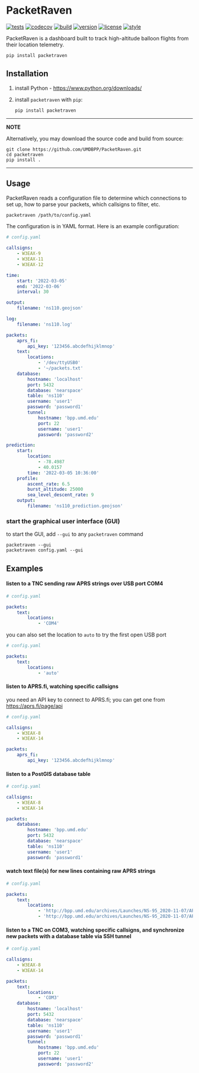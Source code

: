 # PacketRaven

[![tests](https://github.com/UMDBPP/PacketRaven/workflows/tests/badge.svg)](https://github.com/UMDBPP/PacketRaven/actions?query=workflow%3Atests)
[![codecov](https://codecov.io/gh/umdbpp/packetraven/branch/master/graph/badge.svg?token=SF5215DHUW)](https://codecov.io/gh/umdbpp/packetraven)
[![build](https://github.com/UMDBPP/PacketRaven/workflows/build/badge.svg)](https://github.com/UMDBPP/PacketRaven/actions?query=workflow%3Abuild)
[![version](https://img.shields.io/pypi/v/packetraven)](https://pypi.org/project/packetraven)
[![license](https://img.shields.io/github/license/umdbpp/packetraven)](https://opensource.org/licenses/MIT)
[![style](https://sourceforge.net/p/oitnb/code/ci/default/tree/_doc/_static/oitnb.svg?format=raw)](https://sourceforge.net/p/oitnb/code)

PacketRaven is a dashboard built to track high-altitude balloon flights from their location telemetry.

```shell
pip install packetraven
```

## Installation

1. install Python - https://www.python.org/downloads/

2. install `packetraven` with `pip`:
    ```
    pip install packetraven
    ```

---
**NOTE**

Alternatively, you may download the source code and build from source:

```shell
git clone https://github.com/UMDBPP/PacketRaven.git
cd packetraven
pip install .
```

---

## Usage

PacketRaven reads a configuration file to determine which connections to set up, how to parse your packets, which callsigns to filter, etc.

```bash
packetraven /path/to/config.yaml
```

The configuration is in YAML format. Here is an example configuration:

```yaml
# config.yaml

callsigns:
    - W3EAX-9
    - W3EAX-11
    - W3EAX-12

time:
    start: '2022-03-05'
    end: '2022-03-06'
    interval: 30

output:
    filename: 'ns110.geojson'

log:
    filename: 'ns110.log'

packets:
    aprs_fi:
        api_key: '123456.abcdefhijklmnop'
    text:
        locations:
            - '/dev/ttyUSB0'
            - '~/packets.txt'
    database:
        hostname: 'localhost'
        port: 5432
        database: 'nearspace'
        table: 'ns110'
        username: 'user1'
        password: 'password1'
        tunnel:
            hostname: 'bpp.umd.edu'
            port: 22
            username: 'user1'
            password: 'password2'

prediction:
    start:
        location:
            - -78.4987
            - 40.0157
        time: '2022-03-05 10:36:00'
    profile:
        ascent_rate: 6.5
        burst_altitude: 25000
        sea_level_descent_rate: 9
    output:
        filename: 'ns110_prediction.geojson'
```

### start the graphical user interface (GUI)

to start the GUI, add `--gui` to any `packetraven` command

```shell
packetraven --gui
packetraven config.yaml --gui
```

## Examples

#### listen to a TNC sending raw APRS strings over USB port COM4

```yaml
# config.yaml

packets:
    text:
        locations:
            - 'COM4'
```

you can also set the location to `auto` to try the first open USB port

```yaml
# config.yaml

packets:
    text:
        locations:
            - 'auto'
```

#### listen to APRS.fi, watching specific callsigns

you need an API key to connect to APRS.fi; you can get one from https://aprs.fi/page/api

```yaml
# config.yaml

callsigns:
    - W3EAX-8
    - W3EAX-14

packets:
    aprs_fi:
        api_key: '123456.abcdefhijklmnop'
```

#### listen to a PostGIS database table

```yaml
# config.yaml

callsigns:
    - W3EAX-8
    - W3EAX-14

packets:
    database:
        hostname: 'bpp.umd.edu'
        port: 5432
        database: 'nearspace'
        table: 'ns110'
        username: 'user1'
        password: 'password1'
```

#### watch text file(s) for new lines containing raw APRS strings

```yaml
# config.yaml

packets:
    text:
        locations:
            - 'http://bpp.umd.edu/archives/Launches/NS-95_2020-11-07/APRS/W3EAX-11/W3EAX-10_raw_NS95.txt'
            - 'http://bpp.umd.edu/archives/Launches/NS-95_2020-11-07/APRS/W3EAX-11/W3EAX-11_raw_NS95.txt'
```

#### listen to a TNC on COM3, watching specific callsigns, and synchronize new packets with a database table via SSH tunnel

```yaml
# config.yaml

callsigns:
    - W3EAX-8
    - W3EAX-14

packets:
    text:
        locations:
            - 'COM3'
    database:
        hostname: 'localhost'
        port: 5432
        database: 'nearspace'
        table: 'ns110'
        username: 'user1'
        password: 'password1'
        tunnel:
            hostname: 'bpp.umd.edu'
            port: 22
            username: 'user1'
            password: 'password2'
```




